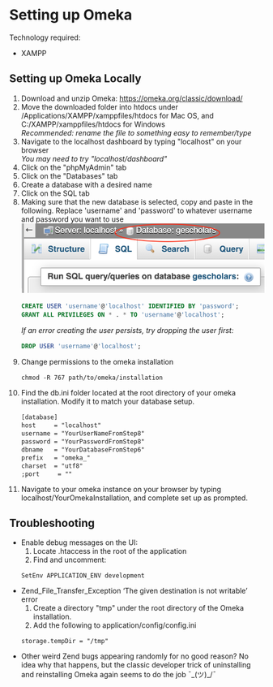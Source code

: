 # Setting up Omeka
Technology required:
* XAMPP

## Setting up Omeka Locally
1. Download and unzip Omeka: https://omeka.org/classic/download/
1. Move the downloaded folder into htdocs under /Applications/XAMPP/xamppfiles/htdocs for Mac OS, and C:/XAMPP/xamppfiles/htdocs for Windows  
  _Recommended: rename the file to something easy to remember/type_
1. Navigate to the localhost dashboard by typing "localhost" on your browser  
  _You may need to try "localhost/dashboard"_
1. Click on the "phpMyAdmin" tab
1. Click on the "Databases" tab
1. Create a database with a desired name
1. Click on the SQL tab
1. Making sure that the new database is selected, copy and paste in the following. Replace 'username' and 'password' to whatever username and password you want to use
  ![db](images/db.png)
    ```SQL
    CREATE USER 'username'@'localhost' IDENTIFIED BY 'password';
    GRANT ALL PRIVILEGES ON * . * TO 'username'@'localhost';
    ```
    _If an error creating the user persists, try dropping the user first:_
    ```SQL
    DROP USER 'username'@'localhost';
    ```
1. Change permissions to the omeka installation
    ```shell
    chmod -R 767 path/to/omeka/installation
    ```
1. Find the db.ini folder located at the root directory of your omeka installation. Modify it to match your database setup.
    ```
    [database]
    host     = "localhost"
    username = "YourUserNameFromStep8"
    password = "YourPasswordFromStep8"
    dbname   = "YourDatabaseFromStep6"
    prefix   = "omeka_"
    charset  = "utf8"
    ;port     = ""
    ```
1. Navigate to your omeka instance on your browser by typing localhost/YourOmekaInstallation, and complete set up as prompted.

## Troubleshooting
* Enable debug messages on the UI:
  1. Locate .htaccess in the root of the application
  1. Find and uncomment: 
    ```
    SetEnv APPLICATION_ENV development
    ```
* Zend_File_Transfer_Exception ‘The given destination is not writable’ error
  1. Create a directory "tmp" under the root directory of the Omeka installation.
  1. Add the following to application/config/config.ini
  ```
  storage.tempDir = "/tmp"
  ```
* Other weird Zend bugs appearing randomly for no good reason? No idea why that happens, but the classic developer trick of uninstalling and reinstalling Omeka again seems to do the job ¯\_(ツ)_/¯ 